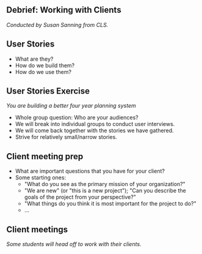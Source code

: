 Debrief: Working with Clients
-----------------------------

_Conducted by Susan Sanning from CLS._

User Stories
------------

* What are they?
* How do we build them?
* How do we use them?

User Stories Exercise
---------------------

_You are building a better four year planning system_

* Whole group question: Who are your audiences?
* We will break into individual groups to conduct user interviews.  
* We will come back together with the stories we have gathered.
* Strive for relatively small/narrow stories.  

Client meeting prep
-------------------

* What are important questions that you have for your client?
* Some starting ones:
    * "What do you see as the primary mission of your organization?"
    * "We are new" (or "this is a new project"); "Can you describe the
      goals of the project from your perspective?"
    * "What things do you think it is most important for the project 
      to do?"
    * ...

Client meetings
---------------

_Some students will head off to work with their clients._

